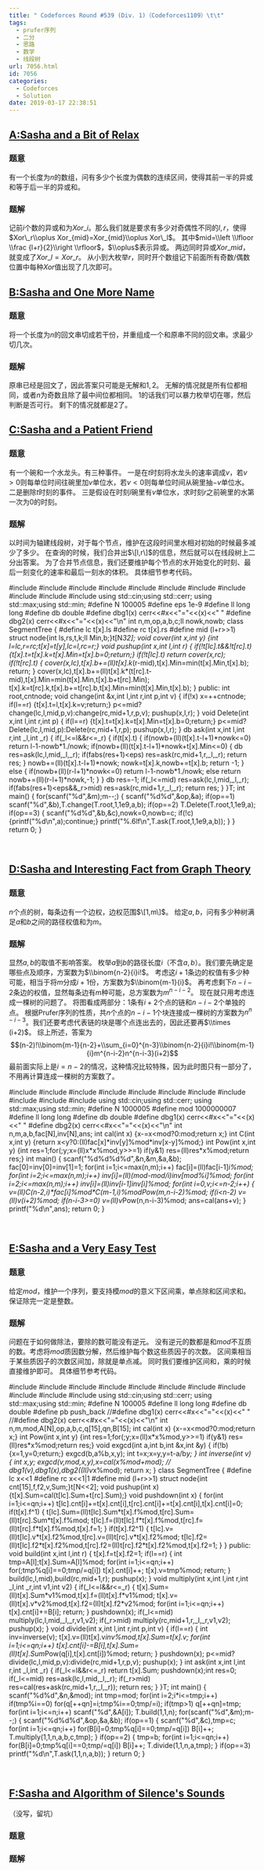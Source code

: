 ```yaml
---
title: " Codeforces Round #539 (Div. 1)（Codeforces1109）\t\t"
tags:
  - prufer序列
  - 二分
  - 思路
  - 数学
  - 线段树
url: 7056.html
id: 7056
categories:
  - Codeforces
  - Solution
date: 2019-03-17 22:38:51
---
```


[A:Sasha and a Bit of Relax](https://codeforces.com/contest/1109/problem/A)
---------------------------------------------------------------------------

### 题意

有一个长度为$n$的数组，问有多少个长度为偶数的连续区间，使得其前一半的异或和等于后一半的异或和。

### 题解

记前$i$个数的异或和为$Xor\_i$。那么我们就是要求有多少对奇偶性不同的$l,r$，使得$Xor\_r\\oplus Xor_{mid}=Xor_{mid}\\oplus Xor\_l$。 其中$mid=\\left \\lfloor \\frac {l+r}{2}\\right \\rfloor$，$\\oplus$表示异或。 两边同时异或$Xor\_{mid}$，就变成了$Xor\_l=Xor\_r$。 从小到大枚举$r$，同时开个数组记下前面所有奇数/偶数位置中每种$Xor$值出现了几次即可。  

[B:Sasha and One More Name](https://codeforces.com/contest/1109/problem/B)
--------------------------------------------------------------------------

### 题意

将一个长度为$n$的回文串切成若干份，并重组成一个和原串不同的回文串。求最少切几次。

### 题解

原串已经是回文了，因此答案只可能是无解和$1,2$。 无解的情况就是所有位都相同，或者$n$为奇数且除了最中间位都相同。 $1$的话我们可以暴力枚举切在哪，然后判断是否可行。 剩下的情况就都是$2$了。  

[C:Sasha and a Patient Friend](https://codeforces.com/contest/1109/problem/C)
-----------------------------------------------------------------------------

### 题意

有一个碗和一个水龙头。有三种事件。 一是在$t$时刻将水龙头的速率调成$v$，若$v>0$则每单位时间往碗里加$v$单位水，若$v<0$则每单位时间从碗里抽$-v$单位水。 二是删除$t$时刻的事件。 三是假设在时刻$l$碗里有$v$单位水，求时刻$r$之前碗里的水第一次为$0$的时刻。

### 题解

以时间为轴建线段树，对于每个节点，维护在这段时间里水相对初始的时候最多减少了多少。 在查询的时候，我们合并出$\[l,r\]$的信息，然后就可以在线段树上二分出答案。 为了合并节点信息，我们还要维护每个节点的水开始变化的时刻、最后一刻变化的速率和最后一刻水的体积。 具体细节参考代码。

#include<iostream>
#include<cstdio>
#include<cstdlib>
#include<cmath>
#include<cstring>
#include<string>
#include<algorithm>
#include<queue>
#include<vector>
#include<set>
#include<map>
using std::cin;using std::cerr;
using std::max;using std::min;
#define N 100005
#define eps 1e-9
#define ll long long
#define db double
#define dbg1(x) cerr<<#x<<"="<<(x)<<" "
#define dbg2(x) cerr<<#x<<"="<<(x)<<"\\n"
int n,m,op,a,b,c;ll nowk,nowb;
class SegmentTree
{
#define lc t\[x\].ls
#define rc t\[x\].rs
#define mid (l+r>>1)
	struct node{int ls,rs,t,k;ll Min,b;}t\[N*32\];
	void cover(int x,int y) {int l=lc,r=rc;t\[x\]=t\[y\],lc=l,rc=r;}
	void pushup(int x,int l,int r)
	{
		if(!t\[lc\].t&&!t\[rc\].t) {t\[x\].t=t\[x\].k=t\[x\].Min=t\[x\].b=0;return;}
		if(!t\[lc\].t) return cover(x,rc);
		if(!t\[rc\].t)
		{
			cover(x,lc),t\[x\].b+=(ll)t\[x\].k*(r-mid),t\[x\].Min=min(t\[x\].Min,t\[x\].b);
			return;
		}
		cover(x,lc),t\[x\].b+=(ll)t\[x\].k*(t\[rc\].t-mid),t\[x\].Min=min(t\[x\].Min,t\[x\].b+t\[rc\].Min);
		t\[x\].k=t\[rc\].k,t\[x\].b+=t\[rc\].b,t\[x\].Min=min(t\[x\].Min,t\[x\].b);
	}
public:
	int root,cntnode;
	void change(int &x,int l,int r,int p,int v)
	{
		if(!x) x=++cntnode;
		if(l==r) {t\[x\].t=l,t\[x\].k=v;return;}
		p<=mid?change(lc,l,mid,p,v):change(rc,mid+1,r,p,v);
		pushup(x,l,r);
	}
	void Delete(int x,int l,int r,int p)
	{
		if(l==r) {t\[x\].t=t\[x\].k=t\[x\].Min=t\[x\].b=0;return;}
		p<=mid?Delete(lc,l,mid,p):Delete(rc,mid+1,r,p);
		pushup(x,l,r);
	}
	db ask(int x,int l,int r,int \_l,int \_r)
	{
		if(\_l<=l&&r<=\_r)
		{
			if(t\[x\].t)
			{
				if(nowb+(ll)(t\[x\].t-l+1)\*nowk<=0) return l-1-nowb\*1./nowk;
				if(nowb+(ll)(t\[x\].t-l+1)*nowk+t\[x\].Min<=0)
				{
					db res=ask(lc,l,mid,\_l,\_r);
					if(fabs(res+1)<eps) res=ask(rc,mid+1,r,\_l,\_r);
					return res;
				}
				nowb+=(ll)(t\[x\].t-l+1)*nowk;
				nowk=t\[x\].k,nowb+=t\[x\].b;
				return -1;
			}
			else
			{
				if(nowb+(ll)(r-l+1)\*nowk<=0) return l-1-nowb\*1./nowk;
				else return nowb+=(ll)(r-l+1)*nowk,-1;
			}
		}
		db res=-1;
		if(\_l<=mid) res=ask(lc,l,mid,\_l,_r);
		if(fabs(res+1)<eps&&\_r>mid) res=ask(rc,mid+1,r,\_l,_r);
		return res;
	}
}T;
int main()
{
	for(scanf("%d",&m);m--;)
	{
		scanf("%d%d",&op,&a);
		if(op==1) scanf("%d",&b),T.change(T.root,1,1e9,a,b);
		if(op==2) T.Delete(T.root,1,1e9,a);
		if(op==3)
		{
			scanf("%d%d",&b,&c),nowk=0,nowb=c;
			if(!c) {printf("%d\\n",a);continue;}
			printf("%.6lf\\n",T.ask(T.root,1,1e9,a,b));
		}
	}
	return 0;
}

 

[D:Sasha and Interesting Fact from Graph Theory](https://codeforces.com/contest/1109/problem/D)
-----------------------------------------------------------------------------------------------

### 题意

$n$个点的树，每条边有一个边权，边权范围$\[1,m\]$。 给定$a,b$，问有多少种树满足$a$和$b$之间的路径权值和为$m$。

### 题解

显然$a,b$的取值不影响答案。 枚举$a$到$b$的路径长度$i$（不含$a,b$）。我们要先确定是哪些点及顺序，方案数为$\\binom{n-2}{i}i!$。 考虑这$i+1$条边的权值有多少种可能，相当于将$m$分成$i+1$份，方案数为$\\binom{m-1}{i}$。 再考虑剩下$n-i-2$条边的权值，显然每条边有$m$种可能，总方案数为$m^{n-i-2}$。 现在就只用考虑连成一棵树的问题了。 将图看成两部分：$1$条有$i+2$个点的链和$n-i-2$个单独的点。 根据Prufer序列的性质，共$n$个点的$n-i-1$个块连接成一棵树的方案数为$n^{n-i-3}$。我们还要考虑代表链的块是哪个点连出去的，因此还要再$\\times (i+2)$。 综上所述，答案为 $$(n-2)!\\binom{m-1}{n-2}+\\sum_{i=0}^{n-3}\\binom{n-2}{i}i!\\binom{m-1}{i}m^{n-i-2}n^{n-i-3}(i+2)$$ 最前面实际上是$i=n-2$的情况，这种情况比较特殊，因为此时图只有一部分了，不用再计算连成一棵树的方案数了。

#include<iostream>
#include<cstdio>
#include<cstdlib>
#include<cmath>
#include<cstring>
#include<string>
#include<algorithm>
#include<queue>
#include<vector>
#include<set>
#include<map>
using std::cin;using std::cerr;
using std::max;using std::min;
#define N 1000005
#define mod 1000000007
#define ll long long
#define db double
#define dbg1(x) cerr<<#x<<"="<<(x)<<" "
#define dbg2(x) cerr<<#x<<"="<<(x)<<"\\n"
int n,m,a,b,fac\[N\],inv\[N\],ans;
int cal(int x) {x-=x<mod?0:mod;return x;}
int C(int x,int y) {return x<y?0:(ll)fac\[x\]\*inv\[y\]%mod\*inv\[x-y\]%mod;}
int Pow(int x,int y) {int res=1;for(;y;x=(ll)x\*x%mod,y>>=1) if(y&1) res=(ll)res\*x%mod;return res;}
int main()
{
	scanf("%d%d%d%d",&n,&m,&a,&b);
	fac\[0\]=inv\[0\]=inv\[1\]=1;
	for(int i=1;i<=max(n,m);i++) fac\[i\]=(ll)fac\[i-1\]*i%mod;
	for(int i=2;i<=max(n,m);i++) inv\[i\]=(ll)(mod-mod/i)*inv\[mod%i\]%mod;
	for(int i=2;i<=max(n,m);i++) inv\[i\]=(ll)inv\[i-1\]*inv\[i\]%mod;
	for(int i=0,v;i<=n-2;i++)
	{
		v=(ll)C(n-2,i)\*fac\[i\]%mod\*C(m-1,i)%mod*Pow(m,n-i-2)%mod;
		if(i<n-2) v=(ll)v*(i+2)%mod;
		if(n-i-3>=0) v=(ll)v*Pow(n,n-i-3)%mod;
		ans=cal(ans+v);
	}
	printf("%d\\n",ans);
	return 0;
}

 

[E:Sasha and a Very Easy Test](https://codeforces.com/contest/1109/problem/E)
-----------------------------------------------------------------------------

### 题意

给定$mod$，维护一个序列，要支持模$mod$的意义下区间乘，单点除和区间求和。保证除完一定是整数。

### 题解

问题在于如何做除法，要除的数可能没有逆元。 没有逆元的数都是和$mod$不互质的数。考虑将$mod$质因数分解，然后维护每个数这些质因子的次数。 区间乘相当于某些质因子的次数区间加，除就是单点减。 同时我们要维护区间和，乘的时候直接维护即可。 具体细节参考代码。

#include<iostream>
#include<cstdio>
#include<cstdlib>
#include<cmath>
#include<cstring>
#include<string>
#include<algorithm>
#include<queue>
#include<vector>
#include<set>
#include<map>
using std::cin;using std::cerr;
using std::max;using std::min;
#define N 100005
#define ll long long
#define db double
#define pb push_back
//#define dbg1(x) cerr<<#x<<"="<<(x)<<" "
//#define dbg2(x) cerr<<#x<<"="<<(x)<<"\\n"
int n,m,mod,A\[N\],op,a,b,c,q\[15\],qn,B\[15\];
int cal(int x) {x-=x<mod?0:mod;return x;}
int Pow(int x,int y) {int res=1;for(;y;x=(ll)x\*x%mod,y>>=1) if(y&1) res=(ll)res\*x%mod;return res;}
void exgcd(int a,int b,int &x,int &y)
{
	if(!b) {x=1,y=0;return;}
	exgcd(b,a%b,x,y);
	int t=x;x=y,y=t-a/b*y;
}
int inverse(int v)
{
	int x,y;
	exgcd(v,mod,x,y),x=cal(x%mod+mod);
//	dbg1(v),dbg1(x),dbg2((ll)v*x%mod);
	return x;
}
class SegmentTree
{
#define lc x<<1
#define rc x<<1|1
#define mid (l+r>>1)
	struct node{int cnt\[15\],f,f2,v,Sum;}t\[N<<2\];
	void pushup(int x) {t\[x\].Sum=cal(t\[lc\].Sum+t\[rc\].Sum);}
	void pushdown(int x)
	{
		for(int i=1;i<=qn;i++) t\[lc\].cnt\[i\]+=t\[x\].cnt\[i\],t\[rc\].cnt\[i\]+=t\[x\].cnt\[i\],t\[x\].cnt\[i\]=0;
		if(t\[x\].f^1)
		{
			t\[lc\].Sum=(ll)t\[lc\].Sum\*t\[x\].f%mod,t\[rc\].Sum=(ll)t\[rc\].Sum\*t\[x\].f%mod;
			t\[lc\].f=(ll)t\[lc\].f\*t\[x\].f%mod,t\[rc\].f=(ll)t\[rc\].f\*t\[x\].f%mod,t\[x\].f=1;
		}
		if(t\[x\].f2^1)
		{
			t\[lc\].v=(ll)t\[lc\].v\*t\[x\].f2%mod,t\[rc\].v=(ll)t\[rc\].v\*t\[x\].f2%mod;
			t\[lc\].f2=(ll)t\[lc\].f2\*t\[x\].f2%mod,t\[rc\].f2=(ll)t\[rc\].f2\*t\[x\].f2%mod,t\[x\].f2=1;
		}
	}
public:
	void build(int x,int l,int r)
	{
		t\[x\].f=t\[x\].f2=1;
		if(l==r)
		{
			int tmp=A\[l\];t\[x\].Sum=A\[l\]%mod;
			for(int i=1;i<=qn;i++)
				for(;tmp%q\[i\]==0;tmp/=q\[i\]) t\[x\].cnt\[i\]++;
			t\[x\].v=tmp%mod;
			return;
		}
		build(lc,l,mid),build(rc,mid+1,r);
		pushup(x);
	}
	void multiply(int x,int l,int r,int \_l,int \_r,int v1,int v2)
	{
		if(\_l<=l&&r<=\_r)
		{
			t\[x\].Sum=(ll)t\[x\].Sum\*v1%mod,t\[x\].f=(ll)t\[x\].f\*v1%mod;
			t\[x\].v=(ll)t\[x\].v\*v2%mod,t\[x\].f2=(ll)t\[x\].f2\*v2%mod;
			for(int i=1;i<=qn;i++) t\[x\].cnt\[i\]+=B\[i\];
			return;
		}
		pushdown(x);
		if(\_l<=mid) multiply(lc,l,mid,\_l,_r,v1,v2);
		if(\_r>mid) multiply(rc,mid+1,r,\_l,_r,v1,v2);
		pushup(x);
	}
	void divide(int x,int l,int r,int p,int v)
	{
		if(l==r)
		{
			int inv=inverse(v);
			t\[x\].v=(ll)t\[x\].v*inv%mod,t\[x\].Sum=t\[x\].v;
			for(int i=1;i<=qn;i++) t\[x\].cnt\[i\]-=B\[i\],t\[x\].Sum=(ll)t\[x\].Sum*Pow(q\[i\],t\[x\].cnt\[i\])%mod;
			return;
		}
		pushdown(x);
		p<=mid?divide(lc,l,mid,p,v):divide(rc,mid+1,r,p,v);
		pushup(x); 
	}
	int ask(int x,int l,int r,int \_l,int \_r)
	{
		if(\_l<=l&&r<=\_r) return t\[x\].Sum;
		pushdown(x);int res=0;
		if(\_l<=mid) res=ask(lc,l,mid,\_l,_r);
		if(\_r>mid) res=cal(res+ask(rc,mid+1,r,\_l,_r));
		return res;
	}
}T;
int main()
{
	scanf("%d%d",&n,&mod);
	int tmp=mod;
	for(int i=2;i*i<=tmp;i++) if(tmp%i==0)
		for(q\[++qn\]=i;tmp%i==0;tmp/=i);
	if(tmp>1) q\[++qn\]=tmp;
	for(int i=1;i<=n;i++) scanf("%d",&A\[i\]);
	T.build(1,1,n);
	for(scanf("%d",&m);m--;)
	{
		scanf("%d%d%d",&op,&a,&b);
		if(op==1)
		{
			scanf("%d",&c),tmp=c;
			for(int i=1;i<=qn;i++)
				for(B\[i\]=0;tmp%q\[i\]==0;tmp/=q\[i\]) B\[i\]++;
			T.multiply(1,1,n,a,b,c,tmp);
		}
		if(op==2)
		{
			tmp=b;
			for(int i=1;i<=qn;i++)
				for(B\[i\]=0;tmp%q\[i\]==0;tmp/=q\[i\]) B\[i\]++;
			T.divide(1,1,n,a,tmp);
		}
		if(op==3) printf("%d\\n",T.ask(1,1,n,a,b));
	}
	return 0;
}

 

[F:Sasha and Algorithm of Silence's Sounds](https://codeforces.com/contest/1109/problem/F)
------------------------------------------------------------------------------------------

（没写，留坑）

### 题意

### 题解